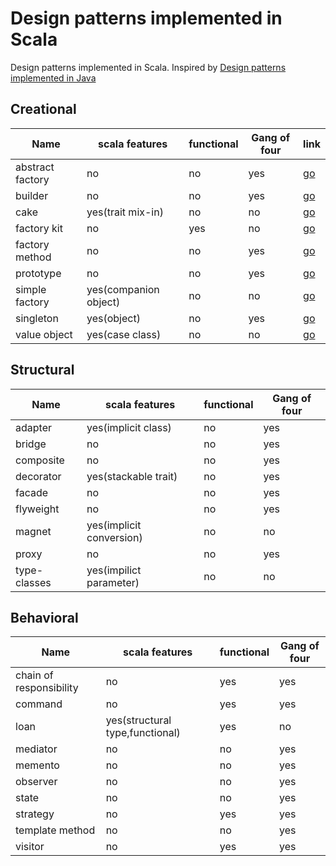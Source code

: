 # Design patterns implemented in Scala

Design patterns implemented in Scala.
Inspired by [Design patterns implemented in Java](https://github.com/iluwatar/java-design-patterns)



## Creational

|    Name         |      scala features     |functional|Gang of four| link
|-----------------|-------------------------|----------|------------|-------
|abstract factory | no                      | no       | yes        |[go](./creational/abstract-factory/)
|builder          | no                      | no       | yes        |[go](./creational/builder/)
|cake             | yes(trait mix-in)       | no       | no         |[go](./creational/cake/)
|factory kit      | no                      | yes      | no         |[go](./creational/factory-kit/)
|factory method   | no                      | no       | yes        |[go](./creational/factory-method/)
|prototype        | no                      | no       | yes        |[go](./creational/prototype/)
|simple factory   | yes(companion object)   | no       | no         |[go](./creational/simple-factory/)
|singleton        | yes(object)             | no       | yes        |[go](./creational/singleton/)
|value object     | yes(case class)         | no       | no         |[go](./creational/value-object/)


## Structural

|    Name    |      scala features     |functional|Gang of four|
|------------|-------------------------|----------|------------|
|adapter     | yes(implicit class)     | no       | yes        |
|bridge      | no                      | no       | yes        |
|composite   | no                      | no       | yes        |
|decorator   | yes(stackable trait)    | no       | yes        |
|facade      | no                      | no       | yes        |
|flyweight   | no                      | no       | yes        |
|magnet      | yes(implicit conversion)| no       | no         |
|proxy       | no                      | no       | yes        |
|type-classes| yes(impilict parameter) | no       | no         |


## Behavioral

|    Name         |       scala features    |functional|Gang of four|
|-----------------|-------------------------|----------|------------|
|chain of responsibility| no                | yes      | yes        |
|command          | no                      | yes      | yes        |
|loan             | yes(structural type,functional)|yes| no         |
|mediator         | no                      | no       | yes        |
|memento          | no                      | no       | yes        |
|observer         | no                      | no       | yes        |
|state            | no                      | no       | yes        |
|strategy         | no                      | yes      | yes        |
|template method  | no                      | no       | yes        |
|visitor          | no                      | yes      | yes        |